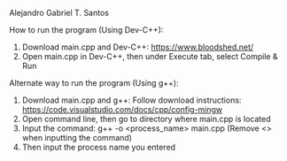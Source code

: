 Alejandro Gabriel T. Santos

How to run the program (Using Dev-C++):
1. Download main.cpp and Dev-C++: https://www.bloodshed.net/
2. Open main.cpp in Dev-C++, then under Execute tab, select Compile & Run

Alternate way to run the program (Using g++):
1. Download main.cpp and g++: Follow download instructions: https://code.visualstudio.com/docs/cpp/config-mingw
2. Open command line, then go to directory where main.cpp is located
3. Input the command: g++ -o <process_name> main.cpp (Remove <> when inputting the command)
4. Then input the process name you entered
